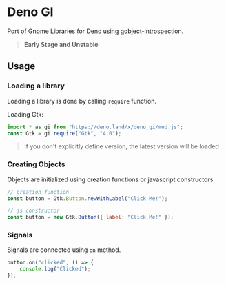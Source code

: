 # Deno GI

Port of Gnome Libraries for Deno using gobject-introspection.

> **Early Stage and Unstable**

## Usage

### Loading a library

Loading a library is done by calling `require` function.

Loading Gtk:

```js
import * as gi from "https://deno.land/x/deno_gi/mod.js";
const Gtk = gi.require("Gtk", "4.0");
```

> If you don't explicitly define version, the latest version will be loaded

### Creating Objects

Objects are initialized using creation functions or javascript constructors.

```js
// creation function
const button = Gtk.Button.newWithLabel("Click Me!");

// js constructor
const button = new Gtk.Button({ label: "Click Me!" });
```

### Signals

Signals are connected using `on` method.

```js
button.on("clicked", () => { 
    console.log("Clicked");
});
```
